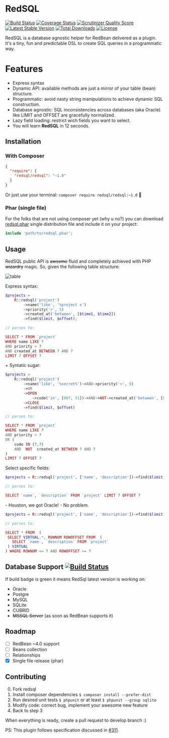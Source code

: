 RedSQL
=======

[![Build Status](https://travis-ci.org/marcioAlmada/redsql.png?branch=master)](https://travis-ci.org/marcioAlmada/redsql)
[![Coverage Status](https://coveralls.io/repos/marcioAlmada/redsql/badge.png?branch=master)](https://coveralls.io/r/marcioAlmada/redsql?branch=master)
[![Scrutinizer Quality Score](https://scrutinizer-ci.com/g/marcioAlmada/redsql/badges/quality-score.png?s=e5130c16fe66958344c76d632b96318525234af9)](https://scrutinizer-ci.com/g/marcioAlmada/redsql/)
[![Latest Stable Version](https://poser.pugx.org/redsql/redsql/v/stable.png)](https://packagist.org/packages/redsql/redsql)
[![Total Downloads](https://poser.pugx.org/redsql/redsql/downloads.png)](https://packagist.org/packages/redsql/redsql)
[![License](https://poser.pugx.org/redsql/redsql/license.png)](https://packagist.org/packages/redsql/redsql)

RedSQL is a database agnostic helper for RedBean delivered as a plugin.
It's a tiny, fun and predictable DSL to create SQL queries in a programmatic way.

# Features

- Express syntax
- Dynamic API: available methods are just a mirror of your table (bean) structure.
- Programmatic: avoid nasty string manipulations to achieve dynamic SQL construction.
- Database agnostic: SQL inconsistencies across databases (aka Oracle) like LIMIT and OFFSET are gracefully normalized.
- Lazy field loading: restrict wich fields you want to select.
- You will learn **RedSQL** in 12 seconds.

## Installation

### With Composer
```json
{
  "require": {
    "redsql/redsql": "~1.0"
  }
}
```

Or just use your terminal: `composer require redsql/redsql:~1.0` :8ball:

### Phar (single file)

For the folks that are not using composer yet (why u no?) you can download
[redsql.phar](https://github.com/marcioAlmada/redsql/raw/master/dist/redsql.phar)
single distribution file and include it on your project:

```php
include 'path/to/redsql.phar';
```

## Usage

RedSQL public API is ~~awsome~~ fluid and completely achieved with PHP ~~wizardry~~ magic.
So, given the following table structure:

![table](https://dl.dropboxusercontent.com/u/49549530/redsql-project-table.png)

Express syntax:

```php
$projects =
    R::redsql('project')
        ->name('like', '%project x')
        ->priority('>', 5)
        ->created_at('between', [$time1, $time2])
        ->find($limit, $offset);

// parses to:

SELECT * FROM `project`
WHERE name LIKE ?
AND priority > ?
AND created_at BETWEEN ? AND ?
LIMIT ? OFFSET ?
```

\+ Syntatic sugar:

```php
$projects =
    R::redsql('project')
        ->name('like', '%secret%')->AND->priority('>', 9)
        ->OR
        ->OPEN
            ->code('in', [007, 51])->AND->NOT->created_at('between', [$time1, $time2])
        ->CLOSE
        ->find($limit, $offset)

// parses to:

SELECT * FROM `project`
WHERE name LIKE ? 
AND priority > ? 
OR (
    code IN (?,?)
    AND  NOT  created_at BETWEEN ? AND ?
)
LIMIT ? OFFSET ?
```

Select specific fields:

```php
$projects = R::redsql('project', ['name', 'description'])->find($limit, $offset);

// parses to:

SELECT `name`, `description` FROM `project` LIMIT ? OFFSET ?
```

\- Houston, we got Oracle! - No problem.

```php
$projects = R::redsql('project', ['name', 'description'])->find($limit, $offset);

// parses to:

SELECT * FROM  (
 SELECT VIRTUAL.*, ROWNUM ROWOFFSET FROM  (
   SELECT `name`, `description` FROM `project`
 ) VIRTUAL
) WHERE ROWNUM <= ? AND ROWOFFSET >= ?
```

## Database Support [![Build Status](https://travis-ci.org/marcioAlmada/redsql.png?branch=master)](https://travis-ci.org/marcioAlmada/redsql)

If build badge is green it means RedSql latest version is working on:

- Oracle
- Postgre
- MySQL
- SQLite
- CUBRID
- ~~MSSQL Server~~ (as soon as RedBean supports it)

## Roadmap

- [ ] RedBean ~4.0 support
- [ ] Beans collection
- [ ] Relationships
- [x] Single file release (phar)

## Contributing
 
0. Fork redsql
0. Install composer dependencies `$ composer install --prefer-dist`
0. Run desired unit tests `$ phpunit` or at least `$ phpunit --group sqlite`
0. Modify code: correct bug, implement your awesome new feature
0. Back to step 3

When everything is ready, create a pull request to develop branch :)

PS: This plugin follows specification discussed in [#311](https://github.com/gabordemooij/redbean/issues/311).